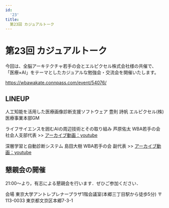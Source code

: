 ```yaml
---
id:
  '23'
title:
  第23回 カジュアルトーク
---
```


# 第23回 カジュアルトーク

今回は、全脳アーキテクチャ若手の会とエルピクセル株式会社様の共催で、 「医療×AI」をテーマとしたカジュアルな勉強会・交流会を開催いたします。

https://wbawakate.connpass.com/event/54076/

## LINEUP

人工知能を活用した医療画像診断支援ソフトウェア
豊則 詩帆
エルピクセル(株) 医療事業本部GM

ライフサイエンスを囲むAIの周辺技術とその取り組み
芦原佑太
WBA若手の会 社会人支部代表
&gt;&gt; [アーカイブ動画：youtube](https://www.youtube.com/watch?v=UPEt6ZnL0go)

深層学習と自動診断システム
島田大樹
WBA若手の会 副代表
&gt;&gt; [アーカイブ動画：youtube](https://www.youtube.com/watch?v=l-cwq49hbUE&t=772s)

## 懇親会の開催
21:00～より，有志による懇親会を行います．ぜひご参加ください．

会場 東京大学アントレプレナープラザ1階会議室(本郷三丁目駅から徒歩5分)
〒 113-0033 東京都文京区本郷7-3-1
